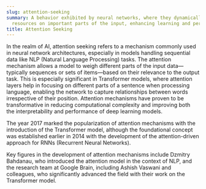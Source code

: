 ```yaml
---
slug: attention-seeking
summary: A behavior exhibited by neural networks, where they dynamically focus computational
  resources on important parts of the input, enhancing learning and performance.
title: Attention Seeking
---
```


In the realm of AI, attention seeking refers to a mechanism commonly used in neural network architectures, especially in models handling sequential data like NLP (Natural Language Processing) tasks. The attention mechanism allows a model to weigh different parts of the input data—typically sequences or sets of items—based on their relevance to the output task. This is especially significant in Transformer models, where attention layers help in focusing on different parts of a sentence when processing language, enabling the network to capture relationships between words irrespective of their position. Attention mechanisms have proven to be transformative in reducing computational complexity and improving both the interpretability and performance of deep learning models.

The year 2017 marked the popularization of attention mechanisms with the introduction of the Transformer model, although the foundational concept was established earlier in 2014 with the development of the attention-driven approach for RNNs (Recurrent Neural Networks).

Key figures in the development of attention mechanisms include Dzmitry Bahdanau, who introduced the attention model in the context of NLP, and the research team at Google Brain, including Ashish Vaswani and colleagues, who significantly advanced the field with their work on the Transformer model.